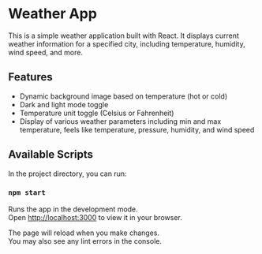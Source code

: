 # Weather App

This is a simple weather application built with React. It displays current weather information for a specified city, including temperature, humidity, wind speed, and more.

## Features

- Dynamic background image based on temperature (hot or cold)
- Dark and light mode toggle
- Temperature unit toggle (Celsius or Fahrenheit)
- Display of various weather parameters including min and max temperature, feels like temperature, pressure, humidity, and wind speed

## Available Scripts

In the project directory, you can run:

### `npm start`

Runs the app in the development mode.\
Open [http://localhost:3000](http://localhost:3000) to view it in your browser.

The page will reload when you make changes.\
You may also see any lint errors in the console.


